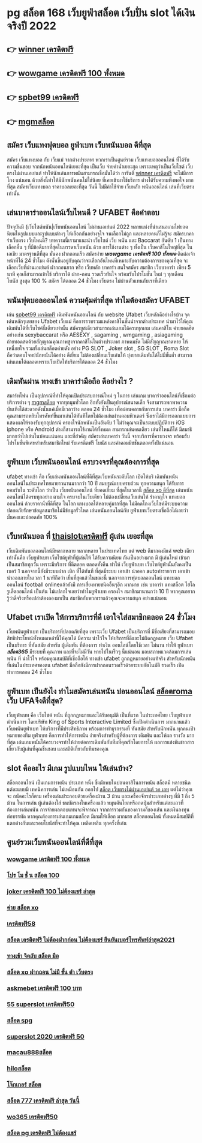 # pg สล็อต 168 เว็บยูฟ่าสล็อต  เว็บปั่น slot ได้เงินจริงปี 2022

## 👉 [winner เครดิตฟรี](https://www.ufaeat.com/credit-free-50/)
## 👉 [wowgame เครดิตฟรี 100 ทั้งหมด](https://www.ufaeat.com/register/)
## 👉 [spbet99 เครดิตฟรี](https://www.ufaeat.com/regis-ufabet-master-free/)
## 👉 [mgmสล็อต](https://www.ufaeat.com/register/)

## สมัคร เว็บแทงฟุตบอล  ยูฟ่าเบท เว็บพนันบอล ดีที่สุด

สมัคร เว็บแทงบอล กับ  เว็บแม่ จากต่างประเทศ พวกเราเป็นศูนย์รวม เว็บแทงบอลออนไลน์ ที่ได้รับ ความชื่นชอบ จากนักพนันออนไลน์เยอะที่สุด เป็นเว็บ จ่ายค่าน้ำเยอะสุด เพราะเหตุว่าเป็นเว็บไซต์ เว็บตรงไม่ผ่านเอเย่นต์ ทำให้นักเล่นการพนันสามารถเชื่อมั่นได้ว่า การันตี [winner เครดิตฟรี](https://www.ufaeat.com/register/) จะไม่มีการโกง แน่นอน ด้วยสิ่งนี้ทำให้มีนักพนันคนไม่ใช่น้อย ที่เคยเข้ามาใช้บริการ ต่างได้รับความพึงพอใจ มากที่สุด สมัครเว็บแทงบอล  ราคาบอลเยอะที่สุด วันนี้ ไม่มีค่าใช้จ่าย เว็บหลัก พนันออนไลน์ เล่นที่เว็บตรงเท่านั้น


## เล่นบาคาร่าออนไลน์เว็บไหนดี ? UFABET คือคำตอบ

ปัจจุบันมี {เว็บไซต์พนัน|เว็บพนันออนไลน์ ไม่ผ่านเอเย่นต์ 2022  หลายแห่งที่นำเสนอเกมไพ่ยอดนิยมในรูปแบบและรูปแบบต่างๆ ให้เลือกกันอย่างจุใจ จนเลือกไม่ถูก และหลายคนก็ไม่รู้จะ  สมัครบาคาร่าเว็บตรง  เว็บไหนดี? บทความนี้เรามาแนะนำ เว็บไซต์  เว็บ พนัน และ Baccarat อันดับ 1 เป็นทางเลือกอื่น ๆ ที่มีข้อดีมากที่สุดในบรรดาเว็บพนัน ด้วย  การใช้งานต่าง ๆ  ทั้งเป็น เว็บคาสิโนใหญ่ที่สุด   ในเอเชีย มาตรฐานดีที่สุด มั่นคง ฝากถอนเร็ว  สมัครง่าย ***wowgame เครดิตฟรี 100 ทั้งหมด*** ติดต่อเจ้าหน้าที่ได้ 24 ชั่วโมง  ดังนั้นขึ้นอยู่กับคุณว่าจะเลือกอันไหนที่เหมาะกับความต้องการของคุณที่สุด จะเลือกเว็บที่ผ่านเอเย่นต์ ฝากถอนยาก หรือ เว็บหลัก บาคาร่า สนใจสมัคร สมาชิก เว็บบาคาร่า  เพียง 5 นาที คุณก็สามารถเข้าใช้ บริการได้ ฝาก-ถอน รวดเร็วทันใจ พร้อมรับโปรโมชั่น ใหม่ ๆ ทุกเดือน โบนัส สูงสุด 100 % สมัคร ได้ตลอด 24 ชั่วโมง  เว็บตรง ไม่ผ่านตัวแทนกับเราที่เดียว 

## พนันฟุตบอลออนไลน์    ความคุ้มค่าที่สุด ทำไมต้องสมัคร UFABET 

เล่น [spbet99 เครดิตฟรี](https://www.ufaeat.com/register/) เดิมพันพนันออนไลน์ กับ website   Ufabet เว็บหลักดีอย่างไรบ้าง จุดเด่นหลักๆเลยของ  Ufabet เว็บแม่  คือการรวบรวมแหล่งคาสิโนชั้นนำจากต่างประเทศ นำมาไว้ให้คุณเดิมพันได้ที่เว็บไซค์นี้เดียวเท่านั้น สมัครยูสเดียวสามารถเล่นเกมได้ครบทุกเกม เล่นคาสิโน ค่ายยอดฮิต  อย่างเช่น sexybaccarat หรือ AESEXY , sagaming , wmgaming , asiagaming ถ่ายทอดสดด้วยสัญญาณคุณภาพสูงจากคาสิโนในต่างประเทศ ภาพคมชัด  ไม่มีสัญญาณขาดหาย  ให้เหนื่อยใจ รวมทั้งเล่นสล็อตค่ายดัง  อย่าง PG SLOT , Joker slot , SG SLOT , Roma Slot ถือว่าตอบโจทย์นักพนันได้อย่าง ดีเยี่ยม  ไม่ต้องเปลี่ยนเว็บเล่นให้ ยุ่งยากเดิมพันได้ไม่มีขั้นต่ำ สามารถเล่นเกมได้ตลอดเพราะเว็บเปิดให้บริการได้ตลอด 24 ชั่วโมง


## เดิมพันผ่าน ทางเข้า บาคาร่ามือถือ  ดีอย่างไร ?

สมาร์ทโฟน เป็นอุปกรณ์ที่ทำให้คุณเปิดประสบการณ์ใหม่ ๆ ในการ เล่นเกม  บาคาร่าออนไลน์ที่เชื่อมต่อบริการต่าง ๆ [mgmสล็อต](https://www.ufaeat.com/) จากทุกมุมทั่วโลก อีกทั้งยังเป็นอุปกรณ์ขนาดเล็ก จึงสามารถพกพาความบันเทิงได้สะดวกดังนั้นแค่เมื่อมีเวลาว่าง  ตลอด 24 ชั่วโมง  เพื่อผ่อนคลายกับการเล่น บาคาร่า มือถือ คุณสามารถหยิบโทรศัพท์ขึ้นมาเล่นได้ทันทีโดยไม่ต้องเล่นผ่านคอมพิวเตอร์ ซึ่งเราได้มีการออกแบบการแสดงผลให้รองรับทุกอุปกรณ์  ครองใจนักพนันเป็นอันดับ 1  ไม่ว่าคุณจะเป็นระบบปฏิบัติการ iOS iphone หรือ Android ต่างก็สามารถใช้งานได้ทั้งหมด สามารถเล่นคนเดียว เล่นที่ไหนก็ได้ มีสมาธิมากกว่าไปเล่นในบ่อนแน่นอน และที่สำคัญ สมัครเล่นบาคาร่า วันนี้ จากบริการที่ครบวงจร พร้อมรับโปรโมชั่นพิเศษสำหรับสมาชิกใหม่ รับเครดิตฟรี โบนัส และค่าคอมมิชชั่นตลอดทั้งปีแน่นอน


## ยูฟ่าเบท เว็บพนันออนไลน์  ครบวงจรที่คุณต้องการที่สุด

ufabet ทางเข้า คือ  เว็บเล่นพนันออนไลน์ที่ดีที่สุดเว็บพนันระดับโลก เปิดให้บริ เดิมพันพนัน ออนไลน์ในประเทศไทยมายาวนานมากกว่า 10 ปี สมบรูณ์แบบครบถ้วน ทุกความสนุก ได้รับการยอมรับใน ระดับโลก  ว่าเป็น  เว็บพนันออนไลน์  ที่ยอดเยี่ยม ที่สุดในเวลานี้ [สล็อต xo ดีที่สุด](https://www.ufaeat.com/ทางเข้ายูฟ่าเบท-ufabet/) เล่นพนันออนไลน์ได้ครบทุกอย่าง ตามใจ ครบจบในเว็บเดียว ไม่ต้องเปลี่ยนเว็บเล่นให้ รำคาญใจ  แทงบอลออนไลน์  ด้วยราคาน้ำที่ดีที่สุด ในโลก แทงบอลได้หลายคู่มากที่สุด ไม่มีคดโกงเว็บไซค์มีระบบความปลอดภัยรักษาข้อมูลสมาชิกไม่มีข้อมูลรั่วไหล เล่นพนันออนไลน์กับ ยูฟ่าเบทเว็บตรงเชื่อถือได้เลยว่ามั่นคงและปลอดภัย 100% 


## เว็บพนันบอล ที่ [thaislotเครดิตฟรี](https://www.ufaeat.com/regis-ufabet-master-free/) ผู้เล่น  เยอะที่สุด 

 เว็บเดิมพันบอลออนไลน์มีหลากหลาย  หลากหลาย ในประเทศไทย แต่ web  ดีมากคงมีแค่ web เดียวเท่านั้นคือ เว็บยูฟ่าเบท เว็บไซต์ยูฟ่าที่ผู้เล่นให้ ได้รับความนิยม  กันเป็นอย่างมาก มี ผู้เล่นใหม่ เข้ามา เป็นสมาชิกทุกวัน เพราะมีบริการ ที่ดีตลอด ตลอดทั้งคืน ทำให้ เว็บยูฟ่าเบท เว็บไซต์ยูฟ่านั้นยังคงเป็น เบอร์ 1 นอกจากนี้ยังมีระบบฝาก   เบิก ที่ได้ทันที ที่สุดมีระบบ เอาเข้า  นำออก autoทำรายการ เอาเข้า  นำออกภายในเวลา 1 นาทีถือว่า เยี่มที่สุดแล้วในขณะนี้ นอกจากการฟุตบอลออนไลน์ แทงบอลออนไลน์ football onlineแล้วยังมี การเสี่ยงทายชนิดอื่นๆอีก มากมาย   เช่น บาคาร่า    แทงสล็อต  ไฮโล รูเล็ตออนไลน์   เป็นต้น ไม่แปลกใจเลยว่าทำไมยูฟ่าเบท ครองใจ สมาชิกมานานกว่า 10 ปี หากคุณอยากรู้ว่าดีจริงหรือเปล่าต้องลองมาเป็น สมาชิกกับพวกเราแล้วคุณจะความสนุก อย่างแน่นอน


## Ufabet  เราเปิด ให้การบริการที่ดี เอาใจใส่สมาชิกตลอด 24 ชั่วโมง

 เว็บพนันยูฟ่าเบท เป็นบริการที่ปลอดภัยที่สุด  เพราะเว็บ Ufabet  เป็นบริการที่ มีชื่อเสียงที่สามารถมอบสิทธิประโยชน์ทั้งหมดเหล่านี้ให้คุณได้ มีความ น่าไว้ใจ  ให้บริการที่ดีและไม่ผิดกฏหมาย เว็บ Ufabet เป็นบริการ ที่ทันสมัย สำหรับ ผู้เดิมพัน ที่ต้องการ ทำเงิน ออนไลน์โดยใช้เวลา ไม่นาน ทำให้  ยูฟ่าเบท ***สล็อต365*** มีระบบที่ คุณภาพ และที่จะไม่มีวัน หายไปในเร็วๆ นี้แน่นอน มอบสภาพแวดล้อมการเล่นพนัน ที่ น่าไว้ใจ พร้อมคุณสมบัติที่เชื่อถือได้  ทางเข้า ufabet   ถูกกฎหมายอย่างแท้จริง สำหรับนักพนัน ที่เล่นในประเทศของตน  ufabet มือถือยังมีการฝากถอนรวดเร็วด้วยระบบอัตโนมัติ รวดเร็ว เปิดทำการตลอด 24 ชั่วโมง


## ยูฟ่าเบท เป็นยังไง ทำไมสมัครเล่นพนัน บ่อนออนไลน์ [สล็อตroma](https://www.ufaeat.com/ufabet-master-login/) เว็บ UFAจึงดีที่สุด?

 เว็บยูฟ่าเบท คือ เว็บไซต์ พนัน ที่ถูกกฎหมายและได้รับอนุมัติ  เป็นที่แรก ในประเทศไทย เว็บยูฟ่าเบท  ดำเนินการ โดยบริษัท King of Sports Interactive Limited ซึ่งเปิดดำเนินการ มากนานแล้ว  เว็บพนันยูฟ่าเบท ให้บริการที่มีประสิทธิภาพ พร้อมการทำธุรกรรมที่ ทันสมัย สำหรับนักพนัน ทุกคนเป้าหมายของทีม ยูฟ่าเบท คือการทำให้การพนัน ง่ายจริงสำหรับผู้ที่ต้องการ เดิมพัน และให้ผล รางวัล มากที่สุด เล่นเกมพนันได้ครบวงจรทำให้ง่ายต่อการเดิมพันกับทีมที่คุณรักโดยการให้ ผลการแข่งขันข่าวสารเกี่ยวกับผู้เล่นที่คุณชื่นชอบ และสถิติเกี่ยวกับทีมของคุณ


##  slot  คืออะไร มีเกม รูปแบบไหน ให้เล่นบ้าง?

 สล็อตออนไลน์ เป็นเกมการพนัน ประเภท หนึ่ง ซึ่งมักพบในบ่อนคาสิโนการพนัน สล็อตมี หลายชนิด แต่ละแบบมี เทคนิคการเล่น ไม่เหมือนกัน ออกไป [สล็อต เว็บตรงไม่ผ่านเอเย่นต์ วอ เลท](https://www.ufaeat.com/credit-free-50/) แต่ไม่ว่าคุณจะ ถนัดอะไรก็ตาม เครื่องเล่นประกอบด้วยเครื่องม้วน 3 ม้วน และเครื่องจักรประเภทต่างๆ  ที่มี 1 ถึง 5 ม้วน ในการเล่น ผู้เล่นต้องใส่ ธนบัตรลงในเครื่องแล้ว หมุนคันโยกหรือกดปุ่มสำหรับแต่ละแถวที่ต้องการเล่นพนัน  การจ่ายผลตอบแทนจะพิจารณา จากการรวมกันของความถี่ของเส้น และเงินลงทุน ต่อบรรทัด  หากคุณต้องการเล่นเกมเกมสล็อต มีเกมให้เลือก มากมาย สล็อตออนไลน์ ทั้งหมดมีสมบัติที่แตกต่างกันและรอบโบนัสที่จะทำให้คุณ เพลิดเพลิน ทุกครั้งที่เล่น


## ศูนย์รวมเว็บพนันออนไลน์ที่ดีที่สุด

### [wowgame เครดิตฟรี 100 ทั้งหมด](https://atom.io/themes/UFAEAT%20ทางเข้า%20เว็บตรง%20UFABET%20สล็อต777เครดิตฟรี%20008%20สล็อต%20สมัครฟรี%20ฟรีเครดิต%20100%)
### [โปร โม ชั่ น สล็อต 100](https://atom.io/themes/UFAEAT%20ทางเข้า%20เว็บตรง%20UFABET%20สล็อต%20เว็บตรงไม่ผ่านเอเย่นต์ไม่มีขั้นต่ํา%20008%20สล็อต%20สมัครฟรี%20ฟรีเครดิต%20100%)
### [joker เครดิตฟรี 100 ไม่ต้องแชร์ ล่าสุด](https://atom.io/themes/UFAEAT%20ทางเข้า%20เว็บตรง%20UFABET%20สล็อต%200077%20008%20สล็อต%20สมัครฟรี%20ฟรีเครดิต%20100%)
### [ค่าย สล็อต xo](https://atom.io/themes/UFAEAT%20ทางเข้า%20เว็บตรง%20UFABET%20superslot%20เครดิตฟรี%2050%20otp%202021%20008%20สล็อต%20สมัครฟรี%20ฟรีเครดิต%20100%)
### [เครดิตฟรี58](https://atom.io/themes/UFAEAT%20ทางเข้า%20เว็บตรง%20UFABET%20betflik%20เครดิตฟรี%2030%20008%20สล็อต%20สมัครฟรี%20ฟรีเครดิต%20100%)
### [สล็อต เครดิตฟรี ไม่ต้องฝากก่อน ไม่ต้องแชร์ ยืนยันเบอร์โทรศัพท์ล่าสุด2021](https://atom.io/themes/UFAEAT%20ทางเข้า%20เว็บตรง%20UFABET%20สมัครสล็อต%20เครดิตฟรี%20008%20สล็อต%20สมัครฟรี%20ฟรีเครดิต%20100%)
### [ทางเข้า จีคลับ สล็อต มือ](https://atom.io/themes/UFAEAT%20ทางเข้า%20เว็บตรง%20UFABET%20ดาวน์โหลด%20สล็อต%20xo%20008%20สล็อต%20สมัครฟรี%20ฟรีเครดิต%20100%)
### [สล็อต xo ฝากถอน ไม่มี ขั้น ต่ํา เว็บตรง](https://atom.io/themes/UFAEAT%20ทางเข้า%20เว็บตรง%20UFABET%20สมัคร%20ufabet%20เว็บตรง%20แจกเครดิตฟรี%20โปรเพียบ%20008%20สล็อต%20สมัครฟรี%20ฟรีเครดิต%20100%)
### [askmebet เครดิตฟรี 100 บาท](https://atom.io/themes/UFAEAT%20ทางเข้า%20เว็บตรง%20UFABET%20สล็อต%20โอน%20ผ่าน%20วอ%20เลท%20ไม่มีขั้นต่ํา%20008%20สล็อต%20สมัครฟรี%20ฟรีเครดิต%20100%)
### [55 superslot เครดิตฟรี50](https://atom.io/themes/UFAEAT%20ทางเข้า%20เว็บตรง%20UFABET%20สมัคร%20ufabet%20เว็บไหนดี%20008%20สล็อต%20สมัครฟรี%20ฟรีเครดิต%20100%)
### [สล็อต spg](https://atom.io/themes/UFAEAT%20ทางเข้า%20เว็บตรง%20UFABET%20ufaสล็อต%20008%20สล็อต%20สมัครฟรี%20ฟรีเครดิต%20100%)
### [superslot 2020 เครดิตฟรี 50](https://atom.io/themes/UFAEAT%20ทางเข้า%20เว็บตรง%20UFABET%20ไทย%20สล็อต%2088%20008%20สล็อต%20สมัครฟรี%20ฟรีเครดิต%20100%)
### [macau888สล็อต](https://atom.io/themes/UFAEAT%20ทางเข้า%20เว็บตรง%20UFABET%20เครดิตฟรี%20แค่สมัคร%20ล่าสุด%202021%20008%20สล็อต%20สมัครฟรี%20ฟรีเครดิต%20100%)
### [hiloสล็อต](https://atom.io/themes/UFAEAT%20ทางเข้า%20เว็บตรง%20UFABET%20y9.com%20เครดิตฟรี147%20008%20สล็อต%20สมัครฟรี%20ฟรีเครดิต%20100%)
### [โจ๊กเกอร์ สล็อต](https://atom.io/themes/UFAEAT%20ทางเข้า%20เว็บตรง%20UFABET%20สล็อต%20xoz%20008%20สล็อต%20สมัครฟรี%20ฟรีเครดิต%20100%)
### [สล็อต 777 เครดิตฟรี ล่าสุด วันนี้](https://atom.io/themes/UFAEAT%20ทางเข้า%20เว็บตรง%20UFABET%20สล็อต666%20pg%20008%20สล็อต%20สมัครฟรี%20ฟรีเครดิต%20100%)
### [wo365 เครดิตฟรี50](https://atom.io/themes/UFAEAT%20ทางเข้า%20เว็บตรง%20UFABET%20สล็อต%20ufabet%20008%20สล็อต%20สมัครฟรี%20ฟรีเครดิต%20100%)
### [สล็อต pg เครดิตฟรี ไม่ต้องแชร์](https://atom.io/themes/UFAEAT%20ทางเข้า%20เว็บตรง%20UFABET%20hiloสล็อต%20008%20สล็อต%20สมัครฟรี%20ฟรีเครดิต%20100%)